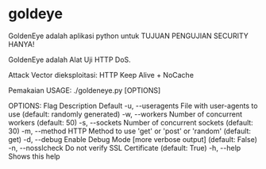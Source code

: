 # goldeye

GoldenEye adalah aplikasi python untuk TUJUAN PENGUJIAN SECURITY HANYA!

GoldenEye adalah Alat Uji HTTP DoS.

Attack Vector dieksploitasi: HTTP Keep Alive + NoCache

Pemakaian
 USAGE: ./goldeneye.py <url> [OPTIONS]

 OPTIONS:
    Flag           Description                     Default
    -u, --useragents   File with user-agents to use                     (default: randomly generated)
    -w, --workers      Number of concurrent workers                     (default: 50)
    -s, --sockets      Number of concurrent sockets                     (default: 30)
    -m, --method       HTTP Method to use 'get' or 'post'  or 'random'  (default: get)
    -d, --debug        Enable Debug Mode [more verbose output]          (default: False)
    -n, --nosslcheck   Do not verify SSL Certificate                    (default: True)
    -h, --help         Shows this help
